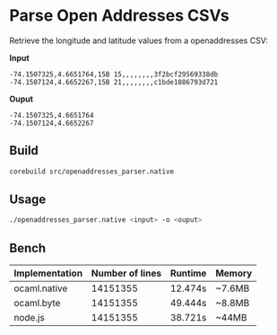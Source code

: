 # Parse Open Addresses CSVs

Retrieve the longitude and latitude values from a openaddresses CSV:

**Input**
```
-74.1507325,4.6651764,15B 15,,,,,,,,3f2bcf29569338db
-74.1507124,4.6652267,15B 21,,,,,,,,c1bde1886793d721
```

**Ouput**
```
-74.1507325,4.6651764
-74.1507124,4.6652267
```

## Build

```sh
corebuild src/openaddresses_parser.native
```

## Usage

```sh
./openaddresses_parser.native <input> -o <ouput>
```

## Bench

| Implementation | Number of lines | Runtime | Memory |
| -------------- | --------------- | ------- | ------ |
| ocaml.native   | 14151355        | 12.474s | ~7.6MB |
| ocaml.byte     | 14151355        | 49.444s | ~8.8MB |
| node.js        | 14151355        | 38.721s | ~44MB  |

